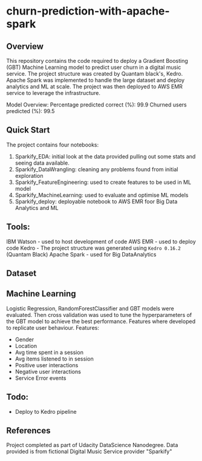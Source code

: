 # churn-prediction-with-apache-spark

## Overview

This repository contains the code required to deploy a Gradient Boosting (GBT) Machine Learning model to predict user churn in a digital music service. The project structure was created by Quantam black's, Kedro. Apache Spark was implemented to handle the large dataset and deploy analytics and ML at scale. The project was then deployed to AWS EMR service to leverage the infrastructure.

Model Overview:
Percentage predicted correct (%): 99.9
Churned users predicted (%): 99.5

## Quick Start
The project contains four notebooks:
1. Sparkify_EDA: initial look at the data provided pulling out some stats and seeing data available.
2. Sparkify_DataWrangling: cleaning any problems found from initial exploration
3. Sparkify_FeatureEngineering: used to create features to be used in ML model
4. Sparkify_MachineLearning: used to evaluate and optimise ML models
5. Sparkify_deploy: deployable notebook to AWS EMR foor Big Data Analytics and ML

## Tools:
IBM Watson - used to host development of code
AWS EMR - used to deploy code
Kedro - The project structure was generated using `Kedro 0.16.2` (Quantam Black)
Apache Spark - used for Big DataAnalytics

## Dataset

## Machine Learning
Logistic Regression, RandomForestClassifier and GBT models were evaluated. Then cross validation was used to tune the hyperparameters of the GBT model to achieve the best performance. Features where developed to replicate user behaviour.
Features:
- Gender
- Location
- Avg time spent in a session
- Avg items listened to in session
- Positive user interactions
- Negative user interactions
- Service Error events


## Todo:
- Deploy to Kedro pipeline

## References
Project completed as part of Udacity DataScience Nanodegree. 
Data provided is from fictional Digital Music Service provider "Sparkify"





